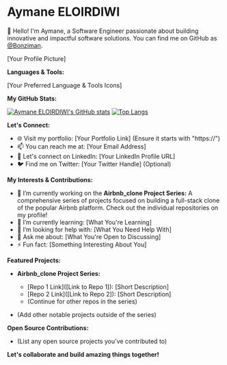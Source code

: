 # Aymane ELOIRDIWI 

👋 Hello! I'm Aymane, a Software Engineer passionate about building innovative and impactful software solutions. You can find me on GitHub as [@Bonziman](https://github.com/Bonziman).

[Your Profile Picture]

**Languages & Tools:**

[Your Preferred Language & Tools Icons]

**My GitHub Stats:**

[![Aymane ELOIRDIWI's GitHub stats](https://github-readme-stats.vercel.app/api?username=Bonziman&show_icons=true&hide_border=true&title_color=26FE2E&icon_color=26FE2E&text_color=26FE2E&bg_color=000000)](https://github.com/anuraghazra/github-readme-stats)
[![Top Langs](https://github-readme-stats.vercel.app/api/top-langs/?username=Bonziman&layout=compact&hide_border=true&title_color=26FE2E&icon_color=26FE2E&text_color=26FE2E&bg_color=000000)](https://github.com/anuraghazra/github-readme-stats)


**Let's Connect:**

* 🌐 Visit my portfolio: [Your Portfolio Link] (Ensure it starts with "https://")
* 📫 You can reach me at: [Your Email Address]
* 💼 Let's connect on LinkedIn: [Your LinkedIn Profile URL]
* 🐦 Find me on Twitter: [Your Twitter Handle] (Optional)

**My Interests & Contributions:**

* 🔭 I’m currently working on the **Airbnb_clone Project Series:** A comprehensive series of projects focused on building a full-stack clone of the popular Airbnb platform. Check out the individual repositories on my profile!
* 🌱 I’m currently learning: [What You're Learning]
* 🤔 I’m looking for help with: [What You Need Help With]
* 💬 Ask me about: [What You're Open to Discussing]
* ⚡ Fun fact: [Something Interesting About You]


**Featured Projects:**
* **Airbnb_clone Project Series:**
   * [Repo 1 Link]([Link to Repo 1]): [Short Description]
   * [Repo 2 Link]([Link to Repo 2]): [Short Description] 
   * (Continue for other repos in the series)

* (Add other notable projects outside of the series)

**Open Source Contributions:**

* (List any open source projects you've contributed to)

**Let's collaborate and build amazing things together!** 
